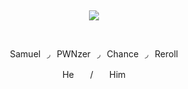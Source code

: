  ⠀⠀ ⠀  ⠀⠀⠀ ⠀⠀ ⠀ ⠀⠀⠀      <p align="center">
  ![](https://komarev.com/ghpvc/?username=rerollinq&color=b4a614&style=flat&labe1=viewers)
</p>  ⠀


<p align="center">
Samuel⠀◞⠀PWNzer⠀◞⠀Chance⠀◞⠀Reroll
</p>
<p align="center">
Heㅤㅤ/ㅤㅤHim
</p>  ⠀⠀ ⠀⠀ ⠀  ⠀⠀⠀ ⠀⠀ ⠀ ⠀⠀⠀      

